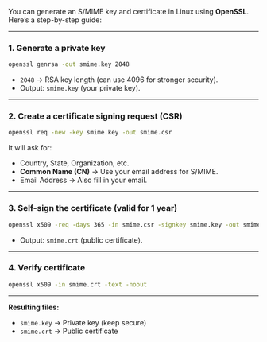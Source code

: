 You can generate an S/MIME key and certificate in Linux using **OpenSSL**.
Here’s a step-by-step guide:

---

### **1. Generate a private key**

```bash
openssl genrsa -out smime.key 2048
```

* `2048` → RSA key length (can use 4096 for stronger security).
* Output: `smime.key` (your private key).

---

### **2. Create a certificate signing request (CSR)**

```bash
openssl req -new -key smime.key -out smime.csr
```

It will ask for:

* Country, State, Organization, etc.
* **Common Name (CN)** → Use your email address for S/MIME.
* Email Address → Also fill in your email.

---

### **3. Self-sign the certificate** (valid for 1 year)

```bash
openssl x509 -req -days 365 -in smime.csr -signkey smime.key -out smime.crt
```

* Output: `smime.crt` (public certificate).

---

### **4. Verify certificate**

```bash
openssl x509 -in smime.crt -text -noout
```

---

**Resulting files:**

* `smime.key` → Private key (keep secure)
* `smime.crt` → Public certificate
